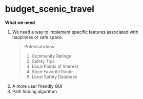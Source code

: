 # budget_scenic_travel

**What we need**

1. We need a way to implement specific features associated with happiness or safe space.
   >Potential ideas
   > 1. Community Ratings
   > 2. Safety Tips
   > 3. Local Points of Interest
   > 4. Store Favorite Route
   > 5. Local Safety Database
2. A more user friendly GUI
3. Path finding algorithm
